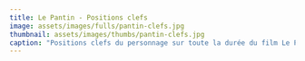 ```yaml
---
title: Le Pantin - Positions clefs
image: assets/images/fulls/pantin-clefs.jpg
thumbnail: assets/images/thumbs/pantin-clefs.jpg
caption: "Positions clefs du personnage sur toute la durée du film Le Pantin."
---
```

